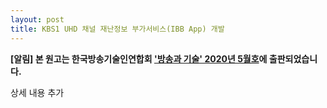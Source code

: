 ```yaml
---
layout: post
title: KBS1 UHD 채널 재난정보 부가서비스(IBB App) 개발
---
```


**[알림] 본 원고는 한국방송기술인연합회 ['방송과 기술' 2020년 5월호](http://tech.kobeta.com/방송과기술-2020년-5월호vol-293/)에 출판되었습니다.**

상세 내용 추가 

